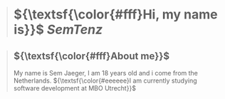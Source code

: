 > # ${\textsf{\color{#fff}Hi, my name is}}$ ${SemTenz}$

> ## ${\textsf{\color{#fff}About me}}$
> ${\textsf{My name is Sem Jaeger, I am 18 years old and i come from the Netherlands.}}$  ${\textsf{\color{#eeeeee}I am currently studying software development at MBO Utrecht}}$ 
